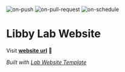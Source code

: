 
  ![on-push](../../actions/workflows/on-push.yaml/badge.svg)
  ![on-pull-request](../../actions/workflows/on-pull-request.yaml/badge.svg)
  ![on-schedule](../../actions/workflows/on-schedule.yaml/badge.svg)

  # Libby Lab Website

  Visit **[website url](#)** 🚀

  _Built with [Lab Website Template](https://greene-lab.gitbook.io/lab-website-template-docs)_
